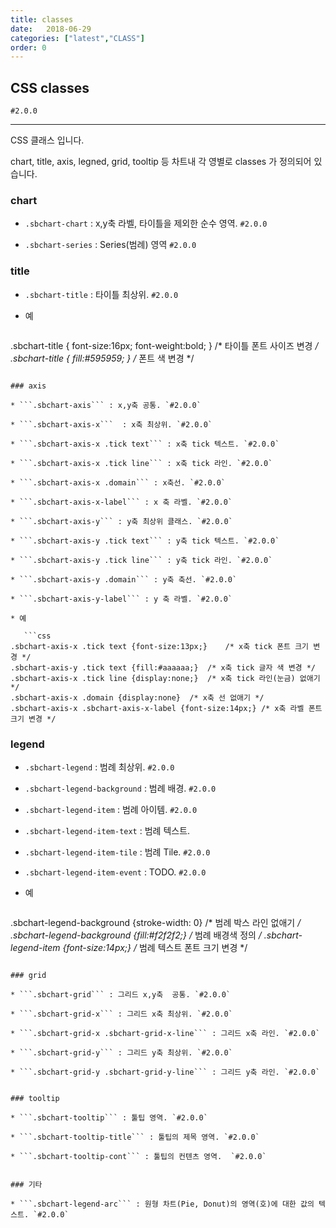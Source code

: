 ```yaml
---
title: classes
date:   2018-06-29
categories: ["latest","CLASS"]
order: 0
---
```


## CSS classes

`#2.0.0`

---

CSS 클래스 입니다.

chart, title, axis, legned, grid, tooltip 등 차트내 각 영별로 classes 가 정의되어 있습니다.


### chart

* ```.sbchart-chart``` : x,y축 라벨, 타이틀을 제외한 순수 영역. `#2.0.0`

* ```.sbchart-series``` :  Series(범례) 영역 `#2.0.0`


### title

* ```.sbchart-title``` : 타이틀 최상위. `#2.0.0`

* 예

   ```css
.sbchart-title { font-size:16px; font-weight:bold; }	/* 타이틀 폰트 사이즈 변경 */
.sbchart-title { fill:#595959; }	/* 폰트 색 변경 */
```

### axis

* ```.sbchart-axis``` : x,y축 공통. `#2.0.0`

* ```.sbchart-axis-x```  : x축 최상위. `#2.0.0`

* ```.sbchart-axis-x .tick text``` : x축 tick 텍스트. `#2.0.0`

* ```.sbchart-axis-x .tick line``` : x축 tick 라인. `#2.0.0`

* ```.sbchart-axis-x .domain``` : x축선. `#2.0.0`

* ```.sbchart-axis-x-label``` : x 축 라벨. `#2.0.0`

* ```.sbchart-axis-y``` : y축 최상위 클래스. `#2.0.0`

* ```.sbchart-axis-y .tick text``` : y축 tick 텍스트. `#2.0.0`

* ```.sbchart-axis-y .tick line``` : y축 tick 라인. `#2.0.0`

* ```.sbchart-axis-y .domain``` : y축 축선. `#2.0.0`

* ```.sbchart-axis-y-label``` : y 축 라벨. `#2.0.0`

* 예

   ```css
.sbchart-axis-x .tick text {font-size:13px;}	/* x축 tick 폰트 크기 변경 */
.sbchart-axis-y .tick text {fill:#aaaaaa;}	/* x축 tick 글자 색 변경 */
.sbchart-axis-x .tick line {display:none;}	/* x축 tick 라인(눈금) 없애기 */
.sbchart-axis-x .domain {display:none}	/* x축 선 없애기 */
.sbchart-axis-x .sbchart-axis-x-label {font-size:14px;}	/* x축 라벨 폰트 크기 변경 */
```


### legend 

* ```.sbchart-legend``` : 범례 최상위. `#2.0.0`

* ```.sbchart-legend-background``` : 범례 배경. `#2.0.0`

* ```.sbchart-legend-item``` : 범례 아이템. `#2.0.0`

* ```.sbchart-legend-item-text``` : 범례 텍스트. 

* ```.sbchart-legend-item-tile``` : 범례 Tile. `#2.0.0`

* ```.sbchart-legend-item-event``` : TODO. `#2.0.0`

* 예

   ```css
.sbchart-legend-background {stroke-width: 0}	/* 범례 박스 라인 없애기 */
.sbchart-legend-background {fill:#f2f2f2;}	/* 범례 배경색 정의 */
.sbchart-legend-item {font-size:14px;}	/* 범례 텍스트 폰트 크기 변경 */
```

### grid

* ```.sbchart-grid``` : 그리드 x,y축  공통. `#2.0.0`

* ```.sbchart-grid-x``` : 그리드 x축 최상위. `#2.0.0`

* ```.sbchart-grid-x .sbchart-grid-x-line``` : 그리드 x축 라인. `#2.0.0`

* ```.sbchart-grid-y``` : 그리드 y축 최상위. `#2.0.0`

* ```.sbchart-grid-y .sbchart-grid-y-line``` : 그리드 y축 라인. `#2.0.0`


### tooltip

* ```.sbchart-tooltip``` : 툴팁 영역. `#2.0.0`

* ```.sbchart-tooltip-title``` : 툴팁의 제목 영역. `#2.0.0`

* ```.sbchart-tooltip-cont``` : 툴팁의 컨텐츠 영역.  `#2.0.0`


### 기타

* ```.sbchart-legend-arc``` : 원형 차트(Pie, Donut)의 영역(호)에 대한 값의 텍스트. `#2.0.0`
